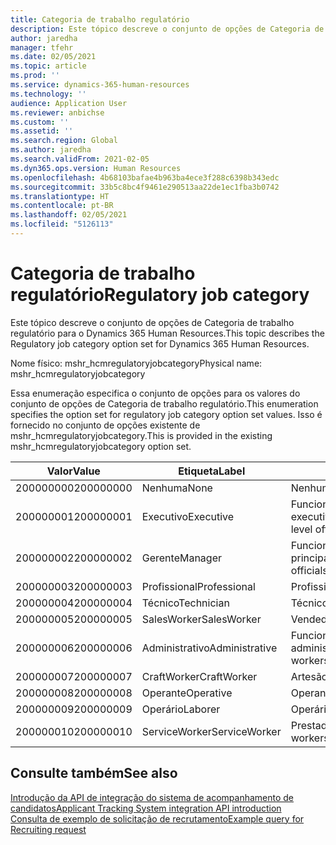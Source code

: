 ```yaml
---
title: Categoria de trabalho regulatório
description: Este tópico descreve o conjunto de opções de Categoria de trabalho regulatório para o Dynamics 365 Human Resources.
author: jaredha
manager: tfehr
ms.date: 02/05/2021
ms.topic: article
ms.prod: ''
ms.service: dynamics-365-human-resources
ms.technology: ''
audience: Application User
ms.reviewer: anbichse
ms.custom: ''
ms.assetid: ''
ms.search.region: Global
ms.author: jaredha
ms.search.validFrom: 2021-02-05
ms.dyn365.ops.version: Human Resources
ms.openlocfilehash: 4b68103bafae4b963ba4ece3f288c6398b343edc
ms.sourcegitcommit: 33b5c8bc4f9461e290513aa22de1ec1fba3b0742
ms.translationtype: HT
ms.contentlocale: pt-BR
ms.lasthandoff: 02/05/2021
ms.locfileid: "5126113"
---
```

# <a name="regulatory-job-category"></a><span data-ttu-id="35da1-103">Categoria de trabalho regulatório</span><span class="sxs-lookup"><span data-stu-id="35da1-103">Regulatory job category</span></span>

<span data-ttu-id="35da1-104">Este tópico descreve o conjunto de opções de Categoria de trabalho regulatório para o Dynamics 365 Human Resources.</span><span class="sxs-lookup"><span data-stu-id="35da1-104">This topic describes the Regulatory job category option set for Dynamics 365 Human Resources.</span></span>

<span data-ttu-id="35da1-105">Nome físico: mshr_hcmregulatoryjobcategory</span><span class="sxs-lookup"><span data-stu-id="35da1-105">Physical name: mshr_hcmregulatoryjobcategory</span></span>

<span data-ttu-id="35da1-106">Essa enumeração especifica o conjunto de opções para os valores do conjunto de opções de Categoria de trabalho regulatório.</span><span class="sxs-lookup"><span data-stu-id="35da1-106">This enumeration specifies the option set for regulatory job category option set values.</span></span> <span data-ttu-id="35da1-107">Isso é fornecido no conjunto de opções existente de mshr_hcmregulatoryjobcategory.</span><span class="sxs-lookup"><span data-stu-id="35da1-107">This is provided in the existing mshr_hcmregulatoryjobcategory option set.</span></span>

| <span data-ttu-id="35da1-108">Valor</span><span class="sxs-lookup"><span data-stu-id="35da1-108">Value</span></span> | <span data-ttu-id="35da1-109">Etiqueta</span><span class="sxs-lookup"><span data-stu-id="35da1-109">Label</span></span> | <span data-ttu-id="35da1-110">Descrição</span><span class="sxs-lookup"><span data-stu-id="35da1-110">Description</span></span> |
| --- | --- | --- |
| <span data-ttu-id="35da1-111">200000000</span><span class="sxs-lookup"><span data-stu-id="35da1-111">200000000</span></span> | <span data-ttu-id="35da1-112">Nenhuma</span><span class="sxs-lookup"><span data-stu-id="35da1-112">None</span></span> | <span data-ttu-id="35da1-113">Nenhum.</span><span class="sxs-lookup"><span data-stu-id="35da1-113">None.</span></span> |
| <span data-ttu-id="35da1-114">200000001</span><span class="sxs-lookup"><span data-stu-id="35da1-114">200000001</span></span> | <span data-ttu-id="35da1-115">Executivo</span><span class="sxs-lookup"><span data-stu-id="35da1-115">Executive</span></span> | <span data-ttu-id="35da1-116">Funcionários e gerentes de nível executivo/sênior.</span><span class="sxs-lookup"><span data-stu-id="35da1-116">Executive/Senior level officials and managers.</span></span> |
| <span data-ttu-id="35da1-117">200000002</span><span class="sxs-lookup"><span data-stu-id="35da1-117">200000002</span></span> | <span data-ttu-id="35da1-118">Gerente</span><span class="sxs-lookup"><span data-stu-id="35da1-118">Manager</span></span> | <span data-ttu-id="35da1-119">Funcionários e gerentes de níveis principal e intermediário.</span><span class="sxs-lookup"><span data-stu-id="35da1-119">First/Mid level officials and managers.</span></span> |
| <span data-ttu-id="35da1-120">200000003</span><span class="sxs-lookup"><span data-stu-id="35da1-120">200000003</span></span> | <span data-ttu-id="35da1-121">Profissional</span><span class="sxs-lookup"><span data-stu-id="35da1-121">Professional</span></span> | <span data-ttu-id="35da1-122">Profissionais.</span><span class="sxs-lookup"><span data-stu-id="35da1-122">Professionals.</span></span> |
| <span data-ttu-id="35da1-123">200000004</span><span class="sxs-lookup"><span data-stu-id="35da1-123">200000004</span></span> | <span data-ttu-id="35da1-124">Técnico</span><span class="sxs-lookup"><span data-stu-id="35da1-124">Technician</span></span> | <span data-ttu-id="35da1-125">Técnicos.</span><span class="sxs-lookup"><span data-stu-id="35da1-125">Technicians.</span></span> |
| <span data-ttu-id="35da1-126">200000005</span><span class="sxs-lookup"><span data-stu-id="35da1-126">200000005</span></span> | <span data-ttu-id="35da1-127">SalesWorker</span><span class="sxs-lookup"><span data-stu-id="35da1-127">SalesWorker</span></span> | <span data-ttu-id="35da1-128">Vendedores.</span><span class="sxs-lookup"><span data-stu-id="35da1-128">Sales workers.</span></span> |
| <span data-ttu-id="35da1-129">200000006</span><span class="sxs-lookup"><span data-stu-id="35da1-129">200000006</span></span> | <span data-ttu-id="35da1-130">Administrativo</span><span class="sxs-lookup"><span data-stu-id="35da1-130">Administrative</span></span> | <span data-ttu-id="35da1-131">Funcionários de suporte administrativo.</span><span class="sxs-lookup"><span data-stu-id="35da1-131">Administrative support workers.</span></span> |
| <span data-ttu-id="35da1-132">200000007</span><span class="sxs-lookup"><span data-stu-id="35da1-132">200000007</span></span> | <span data-ttu-id="35da1-133">CraftWorker</span><span class="sxs-lookup"><span data-stu-id="35da1-133">CraftWorker</span></span> | <span data-ttu-id="35da1-134">Artesãos.</span><span class="sxs-lookup"><span data-stu-id="35da1-134">Craft workers.</span></span> |
| <span data-ttu-id="35da1-135">200000008</span><span class="sxs-lookup"><span data-stu-id="35da1-135">200000008</span></span> | <span data-ttu-id="35da1-136">Operante</span><span class="sxs-lookup"><span data-stu-id="35da1-136">Operative</span></span> | <span data-ttu-id="35da1-137">Operantes.</span><span class="sxs-lookup"><span data-stu-id="35da1-137">Operatives.</span></span> |
| <span data-ttu-id="35da1-138">200000009</span><span class="sxs-lookup"><span data-stu-id="35da1-138">200000009</span></span> | <span data-ttu-id="35da1-139">Operário</span><span class="sxs-lookup"><span data-stu-id="35da1-139">Laborer</span></span> | <span data-ttu-id="35da1-140">Operários/ajudantes.</span><span class="sxs-lookup"><span data-stu-id="35da1-140">Laborers/Helpers.</span></span> |
| <span data-ttu-id="35da1-141">200000010</span><span class="sxs-lookup"><span data-stu-id="35da1-141">200000010</span></span> | <span data-ttu-id="35da1-142">ServiceWorker</span><span class="sxs-lookup"><span data-stu-id="35da1-142">ServiceWorker</span></span> | <span data-ttu-id="35da1-143">Prestador de serviços.</span><span class="sxs-lookup"><span data-stu-id="35da1-143">Service workers.</span></span> |

## <a name="see-also"></a><span data-ttu-id="35da1-144">Consulte também</span><span class="sxs-lookup"><span data-stu-id="35da1-144">See also</span></span>

[<span data-ttu-id="35da1-145">Introdução da API de integração do sistema de acompanhamento de candidatos</span><span class="sxs-lookup"><span data-stu-id="35da1-145">Applicant Tracking System integration API introduction</span></span>](hr-admin-integration-ats-api-introduction.md)<br>
[<span data-ttu-id="35da1-146">Consulta de exemplo de solicitação de recrutamento</span><span class="sxs-lookup"><span data-stu-id="35da1-146">Example query for Recruiting request</span></span>](hr-admin-integration-ats-api-recruiting-request-example-query.md)
